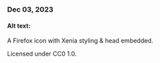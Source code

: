 ### Dec 03, 2023

#### Alt text:

A Firefox icon with Xenia styling & head embedded.

Licensed under CC0 1.0.
